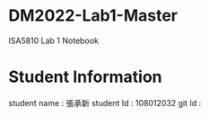 # DM2022-Lab1-Master
ISA5810 Lab 1 Notebook
# Student Information
student name : 張承新
student Id : 108012032
git Id :
